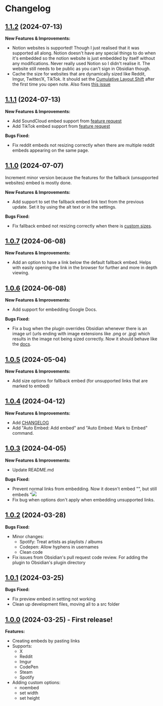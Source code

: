 # Changelog

## [1.1.2](https://github.com/GnoxNahte/obsidian-auto-embed/tree/1.1.2) (2024-07-13)

**New Features & Improvements:**
- Notion websites is supported! Though I just realised that it was supported all along. Notion doesn't have any special things to do when it's embedded so the notion website is just embedded by itself without any modifications. Never really used Notion so I didn't realise it. The website still needs to be public as you can't sign in Obsidian though.
- Cache the size for websites that are dynamically sized like Reddit, Imgur, Twitter/X, TikTok. It should set the  [Cumulative Layout Shift](https://web.dev/articles/cls) after the first time you open note. Also fixes [this issue](https://github.com/GnoxNahte/obsidian-auto-embed/issues/5)

## [1.1.1](https://github.com/GnoxNahte/obsidian-auto-embed/tree/1.1.1) (2024-07-13)

**New Features & Improvements:**
- Add SoundCloud embed support from [feature request](https://github.com/GnoxNahte/obsidian-auto-embed/issues/3)
- Add TikTok embed support from [feature request](https://github.com/GnoxNahte/obsidian-auto-embed/issues/4)

**Bugs Fixed:**
- Fix reddit embeds not resizing correctly when there are multiple reddit embeds appearing on the same page.

## [1.1.0](https://github.com/GnoxNahte/obsidian-auto-embed/tree/1.1.0) (2024-07-07)

Increment minor version because the features for the fallback (unsupported websites) embed is mostly done.

**New Features & Improvements:**
- Add support to set the fallback embed link text from the previous update. Set it by using the alt text or in the settings.

**Bugs Fixed:**
- Fix fallback embed not resizing correctly when there is [custom sizes](https://github.com/GnoxNahte/obsidian-auto-embed/tree/main#all-options).

## [1.0.7](https://github.com/GnoxNahte/obsidian-auto-embed/tree/1.0.7) (2024-06-08)

**New Features & Improvements:**
- Add an option to have a link below the default fallback embed. Helps with easily opening the link in the browser for further and more in depth viewing.

## [1.0.6](https://github.com/GnoxNahte/obsidian-auto-embed/tree/1.0.6) (2024-06-08)

**New Features & Improvements:**
- Add support for embedding Google Docs.

**Bugs Fixed:**
- Fix a bug when the plugin overrides Obsidian whenever there is an image url (urls ending with image extensions like .png or .jpg) which results in the image not being sized correctly. Now it should behave like the [docs](https://help.obsidian.md/Linking+notes+and+files/Embed+files#Embed+an+image+in+a+note).

## [1.0.5](https://github.com/GnoxNahte/obsidian-auto-embed/tree/1.0.5) (2024-05-04)

**New Features & Improvements:**
- Add size options for fallback embed (for unsupported links that are marked to embed)

## [1.0.4](https://github.com/GnoxNahte/obsidian-auto-embed/tree/1.0.4) (2024-04-12)

**New Features & Improvements:**
- Add [CHANGELOG](https://github.com/GnoxNahte/obsidian-auto-embed/blob/main/CHANGELOG.md)
- Add "Auto Embed: Add embed" and "Auto Embed: Mark to Embed" command. 

## [1.0.3](https://github.com/GnoxNahte/obsidian-auto-embed/tree/1.0.3) (2024-04-05)

**New Features & Improvements:**
- Update README.md

**Bugs Fixed:**
- Prevent normal links from embedding. Now it doesn't embed "[](link)", but still embeds "![](link)
- Fix bug when options don't apply when embedding unsupported links.

## [1.0.2](https://github.com/GnoxNahte/obsidian-auto-embed/tree/1.0.2) (2024-03-28)

**Bugs Fixed:**
- Minor changes:
    - Spotify: Treat artists as playlists / albums
    - Codepen: Allow hyphens in usernames
    - Clean code
- Fix issues from Obsidian's pull request code review. For adding the plugin to Obsidian's plugin directory

## [1.0.1](https://github.com/GnoxNahte/obsidian-auto-embed/tree/1.0.1) (2024-03-25)

**Bugs Fixed:**
- Fix preview embed in setting not working
- Clean up development files, moving all to a src folder

## [1.0.0](https://github.com/GnoxNahte/obsidian-auto-embed/tree/1.0.0) (2024-03-25) - First release!

**Features:**
- Creating embeds by pasting links
- Supports: 
    - X 
    - Reddit
    - Imgur
    - CodePen
    - Steam 
    - Spotify
- Adding custom options:
    - noembed
    - set width
    - set height


<!-- Template
DO THIS, DON'T COPY: 
REPLACE 1.0.x (link title and url tree link) AND DATE

## [1.0.x](https://github.com/GnoxNahte/obsidian-auto-embed/tree/1.0.x) (2024-xx-xx)

**New Features & Improvements:**
- 

**Bugs Fixed:**
- 
-->
